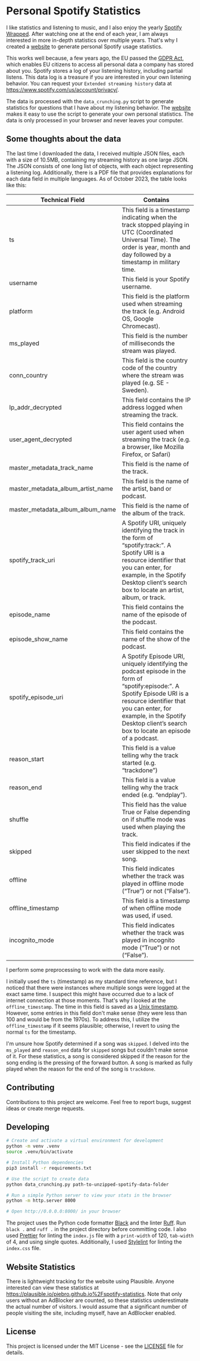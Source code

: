 # Personal Spotify Statistics

I like statistics and listening to music, and I also enjoy the yearly [Spotify Wrapped](https://www.spotify.com/wrapped/). After watching one at the end of each year, I am always interested in more in-depth statistics over multiple years. That's why I created a [website](https://piebro.github.io/spotify-statistics) to generate personal Spotify usage statistics.

This works well because, a few years ago, the EU passed the [GDPR Act](https://www.wired.co.uk/article/what-is-gdpr-uk-eu-legislation-compliance-summary-fines-2018), which enables EU citizens to access all personal data a company has stored about you. Spotify stores a log of your listening history, including partial listens. This data log is a treasure if you are interested in your own listening behavior. You can request your `Extended streaming history` data at https://www.spotify.com/us/account/privacy/.

The data is processed with the `data_crunching.py` script to generate statistics for questions that I have about my listening behavior. The [website](https://piebro.github.io/spotify-statistics) makes it easy to use the script to generate your own personal statistics. The data is only processed in your browser and never leaves your computer.

## Some thoughts about the data

The last time I downloaded the data, I received multiple JSON files, each with a size of 10.5MB, containing my streaming history as one large JSON. The JSON consists of one long list of objects, with each object representing a listening log. Additionally, there is a PDF file that provides explanations for each data field in multiple languages. As of October 2023, the table looks like this:

| Technical Field                      | Contains                                                                                                                                                      |
|--------------------------------------|---------------------------------------------------------------------------------------------------------------------------------------------------------------|
| ts                                   | This field is a timestamp indicating when the track stopped playing in UTC (Coordinated Universal Time). The order is year, month and day followed by a timestamp in military time.  |
| username                             | This field is your Spotify username.                                                                                                                          |
| platform                             | This field is the platform used when streaming the track (e.g. Android OS, Google Chromecast).                                                                |
| ms_played                            | This field is the number of milliseconds the stream was played.                                                                                               |
| conn_country                         | This field is the country code of the country where the stream was played (e.g. SE - Sweden).                                                                 |
| Ip_addr_decrypted                    | This field contains the IP address logged when streaming the track.                                                                                           |
| user_agent_decrypted                 | This field contains the user agent used when streaming the track (e.g. a browser, like Mozilla Firefox, or Safari)                                            |
| master_metadata_track_name           | This field is the name of the track.                                                                                                                          |
| master_metadata_album_artist_name    | This field is the name of the artist, band or podcast.                                                                                                        |
| master_metadata_album_album_name     | This field is the name of the album of the track.                                                                                                             |
| spotify_track_uri                    | A Spotify URI, uniquely identifying the track in the form of “spotify:track:<base-62 string>”. A Spotify URI is a resource identifier that you can enter, for example, in the Spotify Desktop client’s search box to locate an artist, album, or track. |
| episode_name                         | This field contains the name of the episode of the podcast.                                                                                                   |
| episode_show_name                    | This field contains the name of the show of the podcast.                                                                                                      |
| spotify_episode_uri                  | A Spotify Episode URI, uniquely identifying the podcast episode in the form of “spotify:episode:<base-62 string>”. A Spotify Episode URI is a resource identifier that you can enter, for example, in the Spotify Desktop client’s search box to locate an episode of a podcast. |
| reason_start                         | This field is a value telling why the track started (e.g. “trackdone”)                                                                                        |
| reason_end                           | This field is a value telling why the track ended (e.g. “endplay”).                                                                                           |
| shuffle                              | This field has the value True or False depending on if shuffle mode was used when playing the track.                                                          |
| skipped                              | This field indicates if the user skipped to the next song.                                                                                                    |
| offline                              | This field indicates whether the track was played in offline mode (“True”) or not (“False”).                                                                  |
| offline_timestamp                    | This field is a timestamp of when offline mode was used, if used.                                                                                             |
| incognito_mode                       | This field indicates whether the track was played in incognito mode (“True”) or not (“False”).                                                                |

I perform some preprocessing to work with the data more easily.

I initially used the `ts` (timestamp) as my standard time reference, but I noticed that there were instances where multiple songs were logged at the exact same time. I suspect this might have occurred due to a lack of internet connection at those moments. That's why I looked at the `offline_timestamp`. The time in this field is saved as a [Unix timestamp](https://www.unixtimestamp.com/). However, some entries in this field don't make sense (they were less than 100 and would be from the 1970s). To address this, I utilize the `offline_timestamp` if it seems plausible; otherwise, I revert to using the normal `ts` for the timestamp.

I'm unsure how Spotify determined if a song was `skipped`. I delved into the `ms_played` and `reason_end` data for `skipped` songs but couldn't make sense of it. For these statistics, a song is considered skipped if the reason for the song ending is the pressing of the forward button. A song is marked as fully played when the reason for the end of the song is `trackdone`.

## Contributing

Contributions to this project are welcome. Feel free to report bugs, suggest ideas or create merge requests.

## Developing

```bash
# Create and activate a virtual environment for development
python -m venv .venv
source .venv/bin/activate

# Install Python dependencies
pip3 install -r requirements.txt

# Use the script to create data
python data_crunching.py path-to-unzipped-spotify-data-folder

# Run a simple Python server to view your stats in the browser
python -m http.server 8000

# Open http://0.0.0.0:8000/ in your browser
```

The project uses the Python code formatter [Black](https://github.com/psf/black) and the linter [Ruff](https://github.com/astral-sh/ruff). Run `black .` and `ruff .` in the project directory before committing code.
I also used [Prettier](https://prettier.io/playground/) for linting the `index.js` file with a `print-width` of 120, `tab-width` of 4, and using single quotes. Additionally, I used [Stylelint](https://stylelint.io/demo/) for linting the `index.css` file.


## Website Statistics

There is lightweight tracking for the website using Plausible. Anyone interested can view these statistics at https://plausible.io/piebro.github.io%2Fspotify-statistics. Note that only users without an AdBlocker are counted, so these statistics underestimate the actual number of visitors. I would assume that a significant number of people visiting the site, including myself, have an AdBlocker enabled.

## License

This project is licensed under the MIT License - see the [LICENSE](LICENSE) file for details.